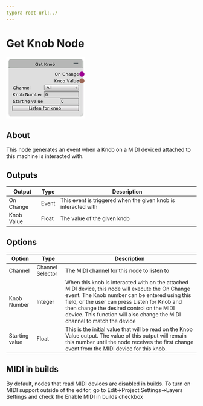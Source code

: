 ```yaml
---
typora-root-url:../
---
```


# Get Knob Node

![Get-Knob](/IMG/Get-Knob.png)

## About

This node generates an event when a Knob on a MIDI deviced attached to this machine is interacted with.

## Outputs
Output | Type| Description
------------ | -------|------
On Change | Event | This event is triggered when the given knob is interacted with
Knob Value | Float | The value of the given knob

## Options
Option | Type | Description
--- | --- | ---
Channel | Channel Selector | The MIDI channel for this node to listen to
Knob Number | Integer | When this knob is interacted with on the attached MIDI device, this node will execute the On Change event. The Knob number can be entered using this field, or the user can press Listen for Knob and then change the desired control on the MIDI device. This function will also change the MIDI channel to match the device
Starting value | Float | This is the initial value that will be read on the Knob Value output. The value of this output will remain this number until the node receives the first change event from the MIDI device for this knob.

## MIDI in builds

By default, nodes that read MIDI devices are disabled in builds. To turn on MIDI support outside of the editor, go to Edit->Project Settings->Layers Settings and check the  Enable MIDI in builds checkbox

